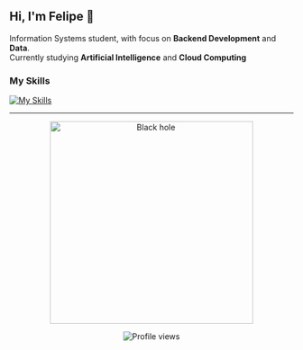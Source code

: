 ## Hi, I'm Felipe 👋

Information Systems student, with focus on **Backend Development** and **Data**.  
Currently studying **Artificial Intelligence** and **Cloud Computing**

### My Skills
[![My Skills](https://skillicons.dev/icons?i=java,spring,angular,py,django,dart,flutter,firebase,azure,aws,gcp,docker,kubernetes,postgres,git,figma,postman,linux,bash,react,mongodb,androidstudio&theme=dark&perline=7)](https://skillicons.dev)

---

<p align="center">
  <img src="https://images.steamusercontent.com/ugc/84842226192835063/A6B11B6646FB32244C25BD25801DA48E933DE4EE/?imw=500&imh=500&ima=fit&impolicy=Letterbox&imcolor=%23000000&letterbox=false" 
       alt="Black hole" width="360">
</p>
<p align="center">
  <img src="https://komarev.com/ghpvc/?username=FelipeZelent&label=Profile%20views&color=0e75b6&style=flat" alt="Profile views"/>
</p>
